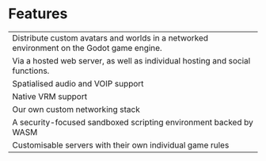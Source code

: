 # Features

|  |
|--|
|Distribute custom avatars and worlds in a networked environment on the Godot game engine.|
|Via a hosted web server, as well as individual hosting and social functions.|
|Spatialised audio and VOIP support|
|Native VRM support|
|Our own custom networking stack|
|A security-focused sandboxed scripting environment backed by WASM|
|Customisable servers with their own individual game rules|
